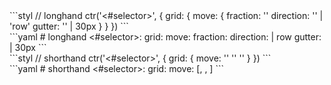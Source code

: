 <div data-size="250" data-examples="stylus" class="syntax"></div>
```styl
// longhand
ctr('<#selector>', {
  grid: {
    move: {
      fraction: '<string>'
      direction: '<string>' | 'row'
      gutter: '<string>' | 30px
    }
  }
})
```

<div data-size="250" data-examples="yaml" class="syntax"></div>
```yaml
# longhand
<#selector>:
  grid:
    move:
      fraction: <string>
      direction: <string> | row
      gutter: <string> | 30px
```

<div data-size="250" data-examples="stylus" class="syntax syntax-55"></div>
```styl
// shorthand
ctr('<#selector>', {
  grid: {
    move: '<fraction>' '<direction>' '<gutter>'
  }
})
```

<div data-size="250" data-examples="yaml" class="syntax syntax-55"></div>
```yaml
# shorthand
<#selector>:
  grid:
    move: [<fraction>, <direction>, <gutter>]
```

<div class="cf"></div>




